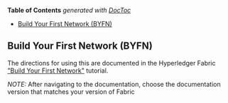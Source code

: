 <!-- START doctoc generated TOC please keep comment here to allow auto update -->
<!-- DON'T EDIT THIS SECTION, INSTEAD RE-RUN doctoc TO UPDATE -->
**Table of Contents**  *generated with [DocToc](https://github.com/thlorenz/doctoc)*

- [Build Your First Network (BYFN)](#build-your-first-network-byfn)

<!-- END doctoc generated TOC please keep comment here to allow auto update -->

## Build Your First Network (BYFN)

The directions for using this are documented in the Hyperledger Fabric
["Build Your First Network"](http://hyperledger-fabric.readthedocs.io/en/latest/build_network.html) tutorial.

*NOTE:* After navigating to the documentation, choose the documentation version that matches your version of Fabric

